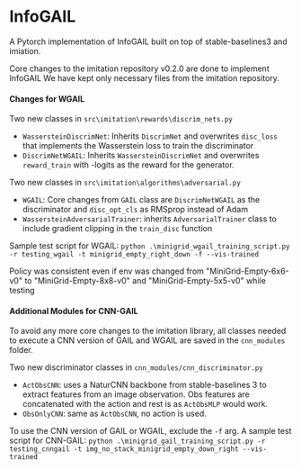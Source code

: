 # InfoGAIL

A Pytorch implementation of InfoGAIL built on top of stable-baselines3 and imiation. 

Core changes to the imitation repository v0.2.0 are done to implement InfoGAIL 
We have kept only necessary files from the imitation repository. 


#### Changes for WGAIL 
Two new classes in ``src\imitation\rewards\discrim_nets.py``
* ``WassersteinDiscrimNet``: Inherits ``DiscrimNet`` and overwrites ``disc_loss`` that implements the Wasserstein loss to train the discriminator
* ``DiscrimNetWGAIL``: Inherits ``WassersteinDiscrimNet`` and overwrites ``reward_train`` with -logits as the reward for the generator. 

Two new classes in ``src\imitation\algorithms\adversarial.py``
* ``WGAIL``: Core changes from ``GAIL`` class are ``DiscrimNetWGAIL`` as the discriminator and ``disc_opt_cls`` as RMSprop instead of Adam
* ``WassersteinAdversarialTrainer``: inherits ``AdversarialTrainer`` class to include gradient clipping in the ``train_disc`` function

Sample test script for WGAIL: ``python .\minigrid_wgail_training_script.py -r testing_wgail -t minigrid_empty_right_down -f --vis-trained ``

Policy was consistent even if env was changed from "MiniGrid-Empty-6x6-v0" to "MiniGrid-Empty-8x8-v0" and "MiniGrid-Empty-5x5-v0" while testing

#### Additional Modules for CNN-GAIL
To avoid any more core changes to the imitation library, all classes needed to execute a CNN version of GAIL and WGAIL are saved in the ``cnn_modules`` folder.

Two new discriminator classes in ``cnn_modules/cnn_discriminator.py``
* ``ActObsCNN``: uses a NaturCNN backbone from stable-baselines 3 to extract features from an image observation. Obs features are concatenated with the action and rest is as ``ActObsMLP`` would work. 
* ``ObsOnlyCNN``: same as ``ActObsCNN``, no action is used.

To use the CNN version of GAIL or WGAIL, exclude the ``-f`` arg. 
A sample test script for CNN-GAIL: ``python .\minigrid_gail_training_script.py -r testing_cnngail -t img_no_stack_minigrid_empty_down_right --vis-trained ``